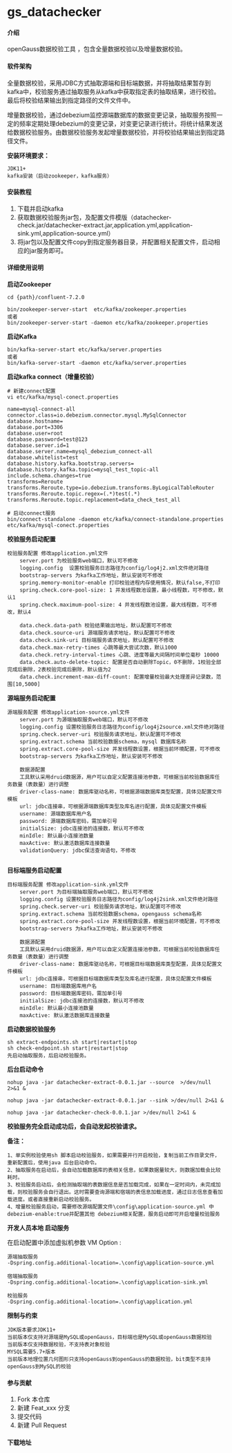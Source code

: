 # gs_datachecker

#### 介绍
openGauss数据校验工具 ，包含全量数据校验以及增量数据校验。

#### 软件架构
全量数据校验，采用JDBC方式抽取源端和目标端数据，并将抽取结果暂存到kafka中，校验服务通过抽取服务从kafka中获取指定表的抽取结果，进行校验。最后将校验结果输出到指定路径的文件文件中。

增量数据校验，通过debezium监控源端数据库的数据变更记录，抽取服务按照一定的频率定期处理debezium的变更记录，对变更记录进行统计。将统计结果发送给数据校验服务。由数据校验服务发起增量数据校验，并将校验结果输出到指定路径文件。

**安装环境要求：**

	JDK11+
	kafka安装（启动zookeeper，kafka服务）

#### 安装教程

1.  下载并启动kafka
2.  获取数据校验服务jar包，及配置文件模版（datachecker-check.jar/datachecker-extract.jar,application.yml,application-sink.yml,application-source.yml）
3.  将jar包以及配置文件copy到指定服务器目录，并配置相关配置文件，启动相应的jar服务即可。

#### 详细使用说明

**启动Zookeeper**

```
cd {path}/confluent-7.2.0
```

```
bin/zookeeper-server-start  etc/kafka/zookeeper.properties
或者
bin/zookeeper-server-start -daemon etc/kafka/zookeeper.properties
```

**启动Kafka**

```
bin/kafka-server-start etc/kafka/server.properties
或者
bin/kafka-server-start -daemon etc/kafka/server.properties
```

**启动kafka connect（增量校验）**

```
# 新建connect配置
vi etc/kafka/mysql-conect.properties

name=mysql-connect-all
connector.class=io.debezium.connector.mysql.MySqlConnector
database.hostname=
database.port=3306
database.user=root
database.password=test@123
database.server.id=1
database.server.name=mysql_debezium_connect-all
database.whitelist=test
database.history.kafka.bootstrap.servers=
database.history.kafka.topic=mysql_test_topic-all
include.schema.changes=true
transforms=Reroute
transforms.Reroute.type=io.debezium.transforms.ByLogicalTableRouter
transforms.Reroute.topic.regex=(.*)test(.*)
transforms.Reroute.topic.replacement=data_check_test_all

# 启动connect服务
bin/connect-standalone -daemon etc/kafka/connect-standalone.properties etc/kafka/mysql-conect.properties
```

**校验服务启动配置** 

```
校验服务配置 修改application.yml文件
	server.port 为校验服务web端口，默认可不修改
	logging.config  设置校验服务日志路径为config/log4j2.xml文件绝对路径
	bootstrap-servers 为kafka工作地址，默认安装可不修改
	spring.memory-monitor-enable 打印校验进程内存使用情况，默认false,不打印
	spring.check.core-pool-size: 1 并发线程数池设置，最小线程数，可不修改，默认1
    spring.check.maximum-pool-size: 4 并发线程数池设置，最大线程数，可不修改，默认4
    
	data.check.data-path 校验结果输出地址，默认配置可不修改
	data.check.source-uri 源端服务请求地址，默认配置可不修改
	data.check.sink-uri 目标端服务请求地址，默认配置可不修改
	data.check.max-retry-times 心跳等最大尝试次数，默认1000
	data.check.retry-interval-times 心跳、进度等最大间隔时间单位毫秒 10000
    data.check.auto-delete-topic: 配置是否自动删除Topic，0不删除，1校验全部完成后删除，2表校验完成后删除，默认值为2
    data.check.increment-max-diff-count: 配置增量校验最大处理差异记录数，范围[10,5000]
```

**源端服务启动配置**

```
源端服务配置 修改application-source.yml文件
	server.port 为源端抽取服务web端口，默认可不修改
	logging.config 设置校验服务日志路径为config/log4j2source.xml文件绝对路径
	spring.check.server-uri 校验服务请求地址，默认配置可不修改
	spring.extract.schema 当前校验数据schema，mysql 数据库名称
	spring.extract.core-pool-size 并发线程数设置，根据当前环境配置，可不修改
	bootstrap-servers 为kafka工作地址，默认安装可不修改
	
	数据源配置
	工具默认采用druid数据源，用户可以自定义配置连接池参数，可根据当前校验数据库任务数量（表数量）进行调整
	driver-class-name: 数据库驱动名称，可根据源端数据库类型配置，具体见配置文件模板
    url: jdbc连接串，可根据源端数据库类型及库名进行配置，具体见配置文件模板
    username: 源端数据库用户名
    password: 源端数据库密码，需加单引号
    initialSize: jdbc连接池的连接数，默认可不修改
    minIdle: 默认最小连接池数量
    maxActive: 默认激活数据库连接数量
    validationQuery: jdbc保活查询语句，不修改
	
```

**目标端服务启动配置**

```
目标端服务配置 修改application-sink.yml文件
	server.port 为目标端抽取服务web端口，默认可不修改
	logging.config 设置校验服务日志路径为config/log4j2sink.xml文件绝对路径
	spring.check.server-uri 校验服务请求地址，默认配置可不修改
	spring.extract.schema 当前校验数据schema，opengauss schema名称
	spring.extract.core-pool-size 并发线程数设置，根据当前环境配置，可不修改
	bootstrap-servers 为kafka工作地址，默认安装可不修改
	
	数据源配置
	工具默认采用druid数据源，用户可以自定义配置连接池参数，可根据当前校验数据库任务数量（表数量）进行调整
	driver-class-name: 数据库驱动名称，可根据目标端数据库类型配置，具体见配置文件模板
    url: jdbc连接串，可根据目标端数据库类型及库名进行配置，具体见配置文件模板
    username: 目标端数据库用户名
    password: 目标端数据库密码，需加单引号
    initialSize: jdbc连接池的连接数，默认可不修改
    minIdle: 默认最小连接池数量
    maxActive: 默认激活数据库连接数量
```



**启动数据校验服务**

```shell
sh extract-endpoints.sh start|restart|stop
sh check-endpoint.sh start|restart|stop
先启动抽取服务，后启动校验服务。
```

**后台启动命令**

```shell
nohup java -jar datachecker-extract-0.0.1.jar --source  >/dev/null 2>&1 &

nohup java -jar datachecker-extract-0.0.1.jar --sink >/dev/null 2>&1 &

nohup java -jar datachecker-check-0.0.1.jar >/dev/null 2>&1 &
```

**校验服务完全启动成功后，会自动发起校验请求。**

**备注：**

```
1、单实例校验使用sh 脚本启动校验服务，如果需要并行开启校验，复制当前工作目录文件，重新配置后，使用java 后台启动命令。
2、抽取服务在启动后，会自动加载数据库的表相关信息，如果数据量较大，则数据加载会比较耗时。
3、校验服务启动后，会检测抽取端的表数据信息是否加载完成，如果在一定时间内，未完成加载，则校验服务会自行退出。这时需要查询源端和宿端的表信息加载进度，通过日志信息查看加载进度。或者直接重新启动校验服务。
4、增量校验服务启动，需要修改源端配置文件\config\application-source.yml 中	debezium-enable:true并配置其他 debezium相关配置，服务启动即可开启增量校验服务
```

**开发人员本地 启动服务**

在启动配置中添加虚拟机参数 VM Option : 

```
源端抽取服务
-Dspring.config.additional-location=.\config\application-source.yml

宿端抽取服务
-Dspring.config.additional-location=.\config\application-sink.yml

校验服务
-Dspring.config.additional-location=.\config\application.yml
```

**限制与约束**

```
JDK版本要求JDK11+
当前版本仅支持对源端是MySQL或openGauss，目标端也是MySQL或openGauss数据校验
当前版本仅支持数据校验，不支持表对象校验
MYSQL需要5.7+版本
当前版本地理位置几何图形只支持openGauss到openGauss的数据校验，bit类型不支持openGauss到MySQL的校验
```



#### 参与贡献

1.  Fork 本仓库
2.  新建 Feat_xxx 分支
3.  提交代码
4.  新建 Pull Request


#### 下载地址

[下载链接]: https://opengauss.obs.cn-south-1.myhuaweicloud.com/latest/tools/gs_datacheck-5.0.0.tar.gz

